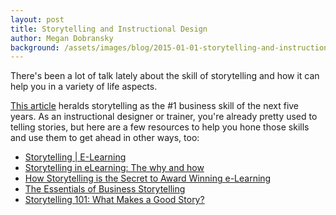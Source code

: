 ```yaml
---
layout: post
title: Storytelling and Instructional Design
author: Megan Dobransky
background: /assets/images/blog/2015-01-01-storytelling-and-instructional-design.jpg
---
```

There's been a lot of talk lately about the skill of storytelling and how it can help you in a variety of life aspects.

[This article](http://linkd.in/17mLfZK) heralds storytelling as the #1 business skill of the next five years. As an instructional designer or trainer, you're already pretty used to telling stories, but here are a few resources to help you hone those skills and use them to get ahead in other ways, too:

* [Storytelling | E-Learning](http://bit.ly/13nmXSC) 
* [Storytelling in eLearning: The why and how](http://bit.ly/13nn80h)
* [How Storytelling is the Secret to Award Winning e-Learning](http://bit.ly/13nngwD)
* [The Essentials of Business Storytelling](http://slidesha.re/13nnoML)
* [Storytelling 101: What Makes a Good Story?](http://bit.ly/13nnCDF)
